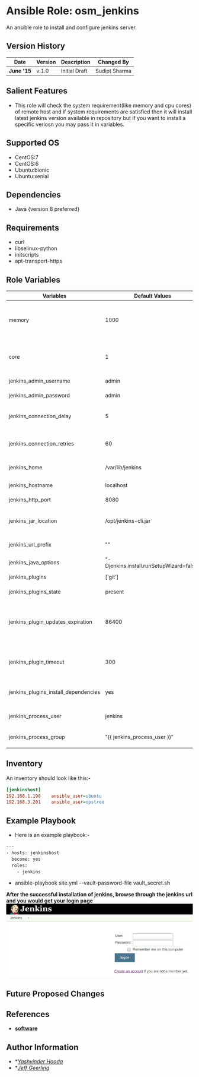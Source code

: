 Ansible Role: osm_jenkins
=========
An ansible role to install and configure jenkins server.

Version History
---------------

|**Date**| **Version**| **Description**| **Changed By** |
|----------|---------|---------------|-----------------|
|**June '15** | v.1.0 | Initial Draft | Sudipt Sharma |

Salient Features
----------------
* This role will check the system requirement(like memory and cpu cores) of remote host and if system requirements are satisfied then it will install latest jenkins version available in repository but if you want to install a specific veriosn you may pass it in variables. 

Supported OS
------------
  * CentOS:7
  * CentOS:6
  * Ubuntu:bionic
  * Ubuntu:xenial

Dependencies
------------
* Java {version 8 preferred}

Requirements
------------
* curl
* libselinux-python
* initscripts
* apt-transport-https

Role Variables
--------------

|**Variables**| **Default Values**| **Description**|
|----------|---------|---------------|
| memory | 1000 | total memory(in mb) that should be present at remote host|
| core | 1 | total number of cores that should be present at remote host|
| jenkins_admin_username | admin | Username of Admin |
| jenkins_admin_password | admin | Password for Admin user|
| jenkins_connection_delay | 5 | Wait for Jenkins to start up before proceeding |
| jenkins_connection_retries | 60| Retry to execute task if it fails to start Jenkins |
| jenkins_home | /var/lib/jenkins | Home Directory of jenkins|
| jenkins_hostname | localhost| Hostname for Jenkins |
| jenkins_http_port | 8080 | Port on which Jenkins runs|
| jenkins_jar_location | /opt/jenkins-cli.jar | Location where jar file for jenkins stores|
| jenkins_url_prefix | ""| URL prefix used in jenkins url|
| jenkins_java_options | "-Djenkins.install.runSetupWizard=false" | |
| jenkins_plugins| ['git']| Plugins add in Jenkins|
| jenkins_plugins_state | present | Jenkins plugin state|
| jenkins_plugin_updates_expiration | 86400 | Number of seconds after which a new copy of the update-center.json file is downloaded|
| jenkins_plugin_timeout | 300 | Jenkins Server connection timeout in secs|
| jenkins_plugins_install_dependencies | yes | Defines whether to install plugin dependencies. |
| jenkins_process_user | jenkins | Jenkins process username|
| jenkins_process_group | "{{ jenkins_process_user }}" | Jenkins process groupname|


Inventory
----------
An inventory should look like this:-
```ini
[jenkinshost]                 
192.168.1.198    ansible_user=ubuntu   
192.168.3.201    ansible_user=opstree 
```

Example Playbook
----------------

* Here is an example playbook:-

```sh
---
- hosts: jenkinshost
  become: yes
  roles:
    - jenkins

```
* ansible-playbook site.yml --vault-password-file vault_secret.sh

**After the successful installation of jenkins, browse through the jenkins url and you would get your login page**
![login](./media/login.png)

Future Proposed Changes
-----------------------

References
----------
- **[software](https://jenkins.io/)**

Author Information
------------------

- **[Yashvinder Hooda](mailto:yashvinder.hooda@opstree.com)*
- **[Jeff Geerling](mailto:)*
